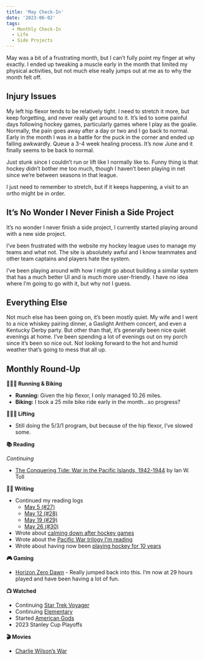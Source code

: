 ```yaml
---
title: 'May Check-In'
date: '2023-06-02'
tags:
  - Monthly Check-In
  - Life
  - Side Projects
---
```


May was a bit of a frustrating month, but I can’t fully point my finger at why exactly. I ended up tweaking a muscle early in the month that limited my physical activities, but not much else really jumps out at me as to why the month felt off.
<!-- excerpt -->

## Injury Issues

My left hip flexor tends to be relatively tight. I need to stretch it more, but keep forgetting, and never really get around to it. It’s led to some painful days following hockey games, particularly games where I play as the goalie. Normally, the pain goes away after a day or two and I go back to normal. Early in the month I was in a battle for the puck in the corner and ended up falling awkwardly. Queue a 3-4 week healing process. It’s now June and it finally seems to be back to normal.

Just stunk since I couldn’t run or lift like I normally like to. Funny thing is that hockey didn’t bother me too much, though I haven’t been playing in net since we’re between seasons in that league.

I just need to remember to stretch, but if it keeps happening, a visit to an ortho might be in order.

## It’s No Wonder I Never Finish a Side Project

It’s no wonder I never finish a side project, I currently started playing around with a new side project.

I’ve been frustrated with the website my hockey league uses to manage my teams and what not. The site is absolutely awful and I know teammates and other team captains and players hate the system.

I’ve been playing around with how I might go about building a similar system that has a much better UI and is much more user-friendly. I have no idea where I’m going to go with it, but why not I guess.

## Everything Else

Not much else has been going on, it’s been mostly quiet. My wife and I went to a nice whiskey pairing dinner, a Gaslight Anthem concert, and even a Kentucky Derby party. But other than that, it’s generally been nice quiet evenings at home. I’ve been spending a lot of evenings out on my porch since it’s been so nice out. Not looking forward to the hot and humid weather that’s going to mess that all up.

## Monthly Round-Up

**🏃🏼‍♂️ Running & Biking**

- **Running:** Given the hip flexor, I only managed 10.26 miles.
- **Biking:** I took a 25 mile bike ride early in the month...so progress?

**🏋🏼‍♂️ Lifting**

- Still doing the 5/3/1 program, but because of the hip flexor, I’ve slowed some.

**📚 Reading**

*Continuing*
- [The Conquering Tide: War in the Pacific Islands, 1942-1944](https://bookshop.org/p/books/the-conquering-tide-war-in-the-pacific-islands-1942-1944-ian-w-toll/8758811?ean=9780393353204) by Ian W. Toll

**✍🏻 Writing**

- Continued my reading logs
	- [May 5 (#27)](https://kpwags.com/reading-log/27)
	- [May 12 (#28)](https://kpwags.com/reading-log/28)
	- [May 19 (#29)](https://kpwags.com/reading-log/29)
	- [May 26 (#30)](https://kpwags.com/reading-log/30)
- Wrote about [calming down after hockey games](https://kpwags.com/posts/2023/05/05/calming-down-after-hockey)
- Wrote about the [Pacific War trilogy I’m reading](https://kpwags.com/posts/2023/05/21/ian-w-tolls-pacific-war-trilogy)
- Wrote about having now been [playing hockey for 10 years](https://kpwags.com/posts/2023/05/26/10-years-of-playing-hockey)

**🎮 Gaming**

- [Horizon Zero Dawn](https://www.playstation.com/en-us/games/horizon-zero-dawn/) - Really jumped back into this. I’m now at 29 hours played and have been having a lot of fun.

**📺 Watched**

- Continuing [Star Trek Voyager](https://www.imdb.com/title/tt0112178/)
- Continuing [Elementary](https://www.imdb.com/title/tt2191671/)
- Started [American Gods](https://www.imdb.com/title/tt1898069/?ref_=fn_al_tt_1)
- 2023 Stanley Cup Playoffs

**🎬 Movies**

- [Charlie Wilson’s War](https://www.imdb.com/title/tt0472062/)
